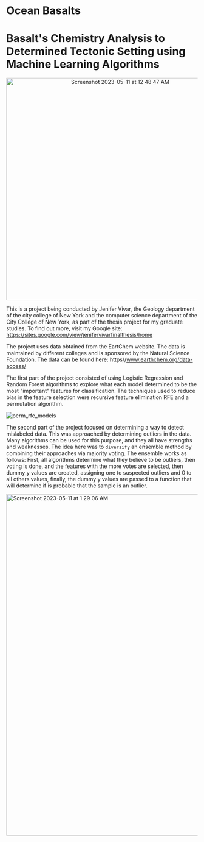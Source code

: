 Ocean Basalts
==============================

# Basalt's Chemistry Analysis to Determined Tectonic Setting using Machine Learning Algorithms
<center><img width="584" alt="Screenshot 2023-05-11 at 12 48 47 AM" src="https://github.com/CCNY-Earthchem-Projects/OceanBasaltML/assets/59939691/120b7c97-3245-4172-ad67-c2e9190e7b54"></center>

This is a project being conducted by Jenifer Vivar, the Geology department of the city college of New York and the computer science department of the City College of New York, as part of the thesis project for my graduate studies. To find out more, visit my Google site: https://sites.google.com/view/jenifervivarfinalthesis/home

The project uses data obtained from the EartChem website. The data is maintained by different colleges and is sponsored by the Natural Science Foundation. The data can be found here: https//www.earthchem.org/data-access/


The first part of the project consisted of using Logistic Regression and Random Forest algorithms to explore what each model determined to be the most "important" features for classification. The techniques used to reduce bias in the feature selection were recursive feature elimination RFE and a permutation algorithm.


![perm_rfe_models](https://github.com/CCNY-Earthchem-Projects/OceanBasaltML/assets/59939691/28fa7ad8-5aca-452a-b038-0864b7e6957c)


The second part of the project focused on determining a way to detect mislabeled data. This was approached by determining outliers in the data. Many algorithms can be used for this purpose, and they all have strengths and weaknesses. The idea here was to `diversify` an ensemble method by combining their approaches via majority voting. The ensemble works as follows: First, all algorithms determine what they believe to be outliers, then voting is done, and the features with the more votes are selected, then dummy_y values are created, assigning one to suspected outliers and 0 to all others values, finally, the dummy y values are passed to a function that will determine if is probable that the sample is an outlier.

<img width="897" alt="Screenshot 2023-05-11 at 1 29 06 AM" src="https://github.com/CCNY-Earthchem-Projects/OceanBasaltML/assets/59939691/099aabe6-edb0-4205-b11a-18a62723b41d">
